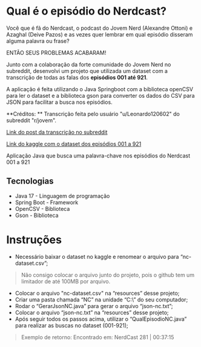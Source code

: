 # Qual é o episódio do Nerdcast?

Você que é fã do Nerdcast, o podcast do Jovem Nerd (Alexandre Ottoni) e Azaghal (Deive Pazos) e as vezes quer lembrar em qual episódio disseram alguma palavra ou frase?

ENTÃO SEUS PROBLEMAS ACABARAM! 

Junto com a colaboração da forte comunidade do Jovem Nerd no subreddit, desenvolvi um projeto que utilizada um dataset com a transcrição de todas as falas dos **episódios 001 até 921**.

A aplicação é feita utilizando o Java Springboot com a biblioteca openCSV para ler o dataset e a biblioteca gson para converter os dados do CSV para JSON para facilitar a busca nos episódios.

**Créditos: ** Transcrição feita pelo usuário "u/Leonardo120602" do subreddit "r/jovem".

[Link do post da transcrição no subreddit](https://www.reddit.com/r/jovemnerd/comments/1bpgz0w/transcri%C3%A7%C3%A3o_dos_nerdcasts_do_001_ao_921/ "Link do post no sub")

[Link do kaggle com o dataset dos episódios 001 a 921](https://www.kaggle.com/datasets/leonardocosta1206/nerdcast-transcriptions "Link do kaggle com o dataset dos episódios 001 a 921")

Aplicação Java que busca uma palavra-chave nos episódios do Nerdcast 001 a 921

## Tecnologias
- Java 17 - Linguagem de programação
- Spring Boot - Framework
- OpenCSV - Biblioteca
- Gson - Biblioteca

# Instruções
- Necessário baixar o dataset no kaggle e renomear o arquivo para “nc-dataset.csv”;
> Não consigo colocar o arquivo junto do projeto, pois o github tem um limitador de até 100MB por arquivo.
- Colocar o arquivo "nc-dataset.csv" na “resources” desse projeto;
- Criar uma pasta chamada “NC” na unidade “C:\” do seu computador;
- Rodar o “GerarJsonNC.java” para gerar o arquivo “json-nc.txt”;
- Colocar o arquivo “json-nc.txt” na “resources” desse projeto;
- Após seguir todos os passos acima, utilizar o “QualEpisodioNC.java” para realizar as buscas no dataset (001-921);
> Exemplo de retorno: Encontrado em: NerdCast 281 | 00:37:15
